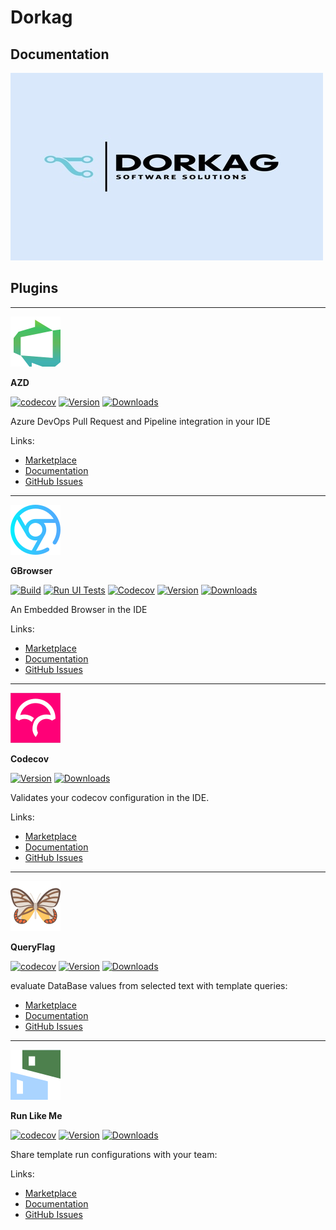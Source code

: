 # Dorkag

## Documentation

<img src="./docs/dorkag_banner.jpg" alt="Dorkag"/>

## Plugins

----
![AZD](./docs/azd.svg)

**AZD**

[![codecov](https://codecov.io/gh/edgafner/azuredevops/graph/badge.svg?token=oBXHTWYiab)](https://codecov.io/gh/edgafner/azuredevops)
[![Version](https://img.shields.io/jetbrains/plugin/v/22319-azd.svg)](https://plugins.jetbrains.com/plugin/22319-azd)
[![Downloads](https://img.shields.io/jetbrains/plugin/d/22319-azd.svg)](https://plugins.jetbrains.com/plugin/22319-azd)

Azure DevOps Pull Request and Pipeline integration in your IDE

Links:

- [Marketplace](https://plugins.jetbrains.com/plugin/22319-azd)
- [Documentation](https://edgafner.github.io/azd.html)
- [GitHub Issues](https://github.com/edgafner/dorkag/issues)

-----
![GBrowser](./docs/gbrowser.svg)

**GBrowser**

[![Build](https://github.com/edgafner/GBrowser/actions/workflows/build.yml/badge.svg?branch=main)](https://github.com/edgafner/GBrowser/actions/workflows/build.yml)
[![Run UI Tests](https://github.com/edgafner/GBrowser/actions/workflows/run-ui-tests.yml/badge.svg?branch=main)](https://github.com/edgafner/GBrowser/actions/workflows/run-ui-tests.yml)
[![Codecov](https://codecov.io/github/edgafner/GBrowser/branch/main/graph/badge.svg?token=FNLVYK2SJY)](https://codecov.io/github/edgafner/GBrowser)
[![Version](https://img.shields.io/jetbrains/plugin/v/14458-gbrowser.svg)](https://plugins.jetbrains.com/plugin/14458-gbrowser)
[![Downloads](https://img.shields.io/jetbrains/plugin/d/14458-gbrowser.svg)](https://plugins.jetbrains.com/plugin/14458-gbrowser)

An Embedded Browser in the IDE

Links:

- [Marketplace](https://plugins.jetbrains.com/plugin/14458-gbrowser)
- [Documentation](https://edgafner.github.io/gbrowser.html)
- [GitHub Issues](https://github.com/edgafner/dorkag/issues)

----
![Codecov](./docs/codecov.svg)

**Codecov**

[![Version](https://img.shields.io/jetbrains/plugin/v/23390-codecov)](https://plugins.jetbrains.com/plugin/23390-codecov)
[![Downloads](https://img.shields.io/jetbrains/plugin/d/23390-codecov)](https://plugins.jetbrains.com/plugin/23390-codecov)

Validates your codecov configuration in the IDE.

Links:

- [Marketplace](https://plugins.jetbrains.com/plugin/23390-codecov)
- [Documentation](https://edgafner.github.io/codecov.html)
- [GitHub Issues](https://github.com/edgafner/dorkag/issues)

----

![QueryFlag](./docs/queryflag.svg)

**QueryFlag**

[![codecov](https://codecov.io/github/edgafner/QueryFlag/branch/main/graph/badge.svg?token=QEXYCT82WI)](https://codecov.io/github/edgafner/QueryFlag)
[![Version](https://img.shields.io/jetbrains/plugin/v/18269-queryflag.svg)](https://plugins.jetbrains.com/plugin/18269-queryflag)
[![Downloads](https://img.shields.io/jetbrains/plugin/d/18269-queryflag.svg)](https://plugins.jetbrains.com/plugin/18269-queryflag)

evaluate DataBase values from selected text with template queries:

- [Marketplace](https://plugins.jetbrains.com/plugin/18269-queryflag)
- [Documentation](https://edgafner.github.io/queryflag.html)
- [GitHub Issues](https://github.com/edgafner/dorkag/issues)

----
![Run Like Me](./docs/runlikeme.svg)

**Run Like Me**

[![codecov](https://codecov.io/gh/edgafner/run-like-me/graph/badge.svg?token=xtj6ZI4lWy)](https://codecov.io/gh/edgafner/run-like-me)
[![Version](https://img.shields.io/jetbrains/plugin/v/24906-run-like-me.svg)](https://plugins.jetbrains.com/plugin/24906-run-like-me)
[![Downloads](https://img.shields.io/jetbrains/plugin/d/24906-run-like-me.svg)](https://plugins.jetbrains.com/plugin/24906-run-like-me)

Share template run configurations with your team:

Links:

- [Marketplace](https://plugins.jetbrains.com/plugin/24906-run-like-me)
- [Documentation](https://edgafner.github.io/runlikeme.html)
- [GitHub Issues](https://github.com/edgafner/dorkag/issues)
